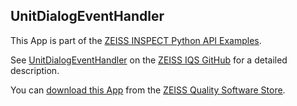 ## UnitDialogEventHandler

This App is part of the [ZEISS INSPECT Python API Examples](https://zeissiqs.github.io/zeiss-inspect-addon-api/2025/python_examples/index.html).

See [UnitDialogEventHandler](https://zeissiqs.github.io/zeiss-inspect-addon-api/2025/python_examples/dialog_widgets/unit_dialog_event_handler.html) on the [ZEISS IQS GitHub](https://zeissiqs.github.io/zeiss-inspect-addon-api/2025/index.html) for a detailed description.

You can [download this App](https://software-store.zeiss.com/products/apps/UnitDialogEventHandler) from the [ZEISS Quality Software Store](https://software-store.zeiss.com).